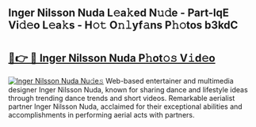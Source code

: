 ## Inger Nilsson Nuda L𝚎a𝚔ed N𝚞𝚍e - Part-lqE Vi𝚍𝚎o L𝚎a𝚔s - H𝚘𝚝 O𝚗𝚕yf𝚊ns P𝚑𝚘tos b3kdC

# <h2><a href="http://kf5evrs.oniu.top/?m=Inger+Nilsson+Nuda">🔗👉 🔴 Inger Nilsson Nuda P𝚑ot𝚘𝚜 V𝚒d𝚎o</a></h2>

[![Inger Nilsson Nuda Nu𝚍e𝚜](https://i.imgur.com/0qMVB7G.gif)](http://kf5evrs.oniu.top/?m=Inger+Nilsson+Nuda)
Web-based entertainer and multimedia designer Inger Nilsson Nuda, known for sharing dance and lifestyle ideas through trending dance trends and short videos. Remarkable aerialist partner Inger Nilsson Nuda, acclaimed for their exceptional abilities and accomplishments in performing aerial acts with partners.  
